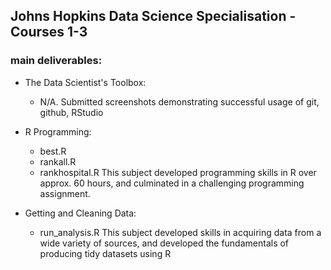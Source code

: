 ## Johns Hopkins Data Science Specialisation - Courses 1-3
### main deliverables:
- The Data Scientist's Toolbox:
  - N/A. Submitted screenshots demonstrating successful usage of git, github, RStudio

- R Programming:
  - best.R
  - rankall.R
  - rankhospital.R
  This subject developed programming skills in R over approx. 60 hours, and culminated in a challenging programming assignment. 

- Getting and Cleaning Data:
  - run_analysis.R
  This subject developed skills in acquiring data from a wide variety of sources, and developed the fundamentals of producing tidy datasets using R
